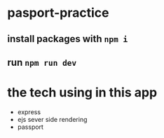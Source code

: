# pasport-practice
## install packages with ```npm i```
## run ```npm run dev```

# the tech using in this app
 - express
 - ejs sever side rendering
 - passport

